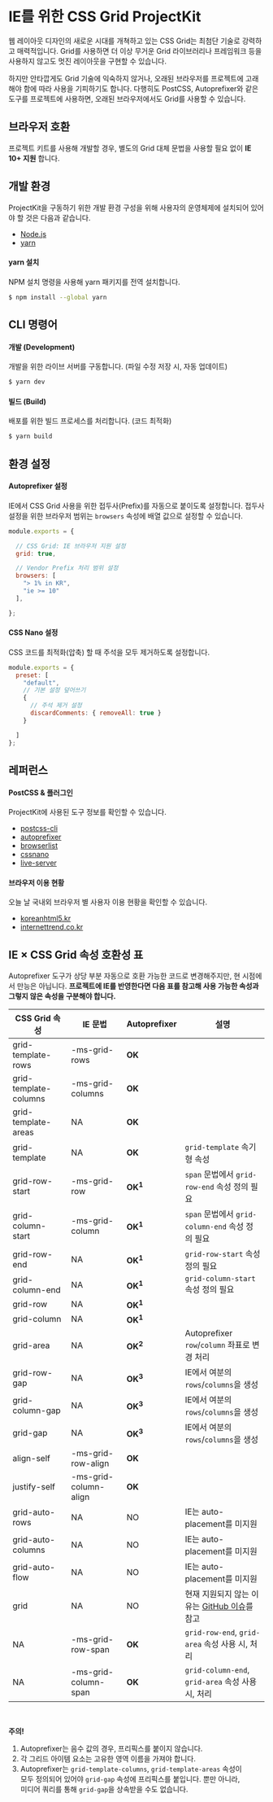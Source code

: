 # IE를 위한 CSS Grid ProjectKit

웹 레이아웃 디자인의 새로운 시대를 개쳑하고 있는 CSS Grid는 최첨단 기술로 강력하고 매력적입니다.
Grid를 사용하면 더 이상 무거운 Grid 라이브러리나 프레임워크 등을 사용하지 않고도 멋진 레이아웃을 구현할 수 있습니다.

하지만 안타깝게도 Grid 기술에 익숙하지 않거나, 오래된 브라우저를 프로젝트에 고래해야 함에 따라 사용을 기피하기도 합니다.
다행히도 PostCSS, Autoprefixer와 같은 도구를 프로젝트에 사용하면, 오래된 브라우저에서도 Grid를 사용할 수 있습니다.

## 브라우저 호환

프로젝트 키트를 사용해 개발할 경우, 별도의 Grid 대체 문법을 사용할 필요 없이 **IE 10+ 지원** 합니다.

## 개발 환경

ProjectKit을 구동하기 위한 개발 환경 구성을 위해 사용자의 운영체제에 설치되어 있어야 할 것은 다음과 같습니다.

- [Node.js](https://nodejs.org)
- [yarn](https://yarnpkg.com)

#### yarn 설치

NPM 설치 명령을 사용해 yarn 패키지를 전역 설치합니다.

```sh
$ npm install --global yarn
```

## CLI 명령어

#### 개발 (Development)

개발을 위한 라이브 서버를 구동합니다. (파일 수정 저장 시, 자동 업데이트)

```sh
$ yarn dev
```

#### 빌드 (Build)

배포를 위한 빌드 프로세스를 처리합니다. (코드 최적화)

```sh
$ yarn build
```

## 환경 설정

#### Autoprefixer 설정

IE에서 CSS Grid 사용을 위한 접두사(Prefix)를 자동으로 붙이도록 설정합니다. 접두사 설정을 위한 브라우저 범위는 `browsers` 속성에 배열 값으로 설정할 수 있습니다.

```js
module.exports = {

  // CSS Grid: IE 브라우저 지원 설정
  grid: true,

  // Vendor Prefix 처리 범위 설정
  browsers: [
    "> 1% in KR",
    "ie >= 10"
  ],

};
```

#### CSS Nano 설정

CSS 코드를 최적화(압축) 할 때 주석을 모두 제거하도록 설정합니다.

```js
module.exports = {
  preset: [
    "default",
    // 기본 설정 덮어쓰기
    {
      // 주석 제거 설정
      discardComments: { removeAll: true }
    }

  ]
};

```


## 레퍼런스

#### PostCSS & 플러그인

ProjectKit에 사용된 도구 정보를 확인할 수 있습니다.

- [postcss-cli](https://github.com/postcss/postcss-cli)
- [autoprefixer](https://github.com/postcss/autoprefixer#cli)
- [browserlist](https://github.com/browserslist/browserslist#full-list)
- [cssnano](https://cssnano.co)
- [live-server](https://www.npmjs.com/package/live-server)


#### 브라우저 이용 현황

오늘 날 국내외 브라우저 별 사용자 이용 현황을 확인할 수 있습니다.

- [koreanhtml5.kr](https://goo.gl/oPDjuz)
- [internettrend.co.kr](https://goo.gl/PRRKvk)


## IE × CSS Grid 속성 호환성 표

Autoprefixer 도구가 상당 부분 자동으로 호환 가능한 코드로 변경해주지만, 현 시점에서 만능은 아닙니다.
**프로젝트에 IE를 반영한다면 다음 표를 참고해 사용 가능한 속성과 그렇지 않은 속성을 구분해야 합니다.**

CSS Grid 속성 | IE 문법 | Autoprefixer | 설명
----------------------|-----------------------|--------------|-------------------------------------------------------------------
grid-template-rows | -ms-grid-rows | **OK** |
grid-template-columns | -ms-grid-columns | **OK** |
grid-template-areas | NA | **OK** |
grid-template | NA | **OK** | `grid-template` 속기형 속성
grid-row-start | -ms-grid-row | **OK<sup>1</sup>** | `span` 문법에서 `grid-row-end` 속성 정의 필요
grid-column-start | -ms-grid-column | **OK<sup>1</sup>** | `span` 문법에서 `grid-column-end` 속성 정의 필요
grid-row-end | NA | **OK<sup>1</sup>** | `grid-row-start` 속성 정의 필요
grid-column-end | NA | **OK<sup>1</sup>** | `grid-column-start` 속성 정의 필요
grid-row | NA | **OK<sup>1</sup>** |
grid-column | NA | **OK<sup>1</sup>** |
grid-area | NA | **OK<sup>2</sup>** | Autoprefixer `row`/`column` 좌표로 변경 처리
grid-row-gap | NA | **OK<sup>3</sup>** | IE에서 여분의 `rows`/`columns`을 생성
grid-column-gap | NA | **OK<sup>3</sup>** | IE에서 여분의 `rows`/`columns`을 생성
grid-gap | NA | **OK<sup>3</sup>** | IE에서 여분의 `rows`/`columns`을 생성
align-self | -ms-grid-row-align | **OK** |
justify-self | -ms-grid-column-align | **OK** |
grid-auto-rows | NA | NO | IE는 auto-placement를 미지원
grid-auto-columns | NA | NO | IE는 auto-placement를 미지원
grid-auto-flow | NA | NO | IE는 auto-placement를 미지원
grid | NA | NO | 현재 지원되지 않는 이유는 [GitHub 이슈](https://github.com/postcss/autoprefixer/issues/1023)를 참고
NA | -ms-grid-row-span | **OK** | `grid-row-end`, `grid-area` 속성 사용 시, 처리
NA | -ms-grid-column-span | **OK** | `grid-column-end`, `grid-area` 속성 사용 시, 처리

<br>

**주의!**<br>
1. Autoprefixer는 음수 값의 경우, 프리픽스를 붙이지 않습니다.
2. 각 그리드 아이템 요소는 고유한 영역 이름을 가져야 합니다.
3. Autoprefixer는 `grid-template-columns`, `grid-template-areas` 속성이<br>
   모두 정의되어 있어야 `grid-gap` 속성에 프리픽스를 붙입니다. 뿐만 아니라,<br>
   미디어 쿼리를 통해 `grid-gap`을 상속받을 수도 없습니다.